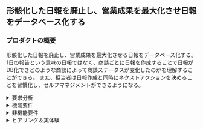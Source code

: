 ## 形骸化した日報を廃止し、営業成果を最大化させ日報をデータベース化する

### プロダクトの概要
形骸化した日報を廃止し、営業成果を最大化させる日報をデータベース化する。
1日の報告という意味の日報ではなく、商談ごとに日報を作成することで日報がDB化できどのような商談によって商談ステータスが変化したのかを理解することができる。
また、担当者は日報作成と同時にネクストアクションを決めることを習慣化し、セルフマネジメントができるようになる。

<details>
 <summary>要求分析</summary>
 
|      5W1H     |       詳細       |
|---------------|--------------|
|WHO:誰のためのサービス|営業活動の質を上げたいが、SFAに充てる予算の支援を会社から受けられない営業担当。営業代行を依頼している個人事業主の友人|
|WHY:何故つくるのか |セルフマネジメントとして優秀なツールにもなりえる日報が形骸化していることが散見される。優秀な営業マンに共通することは事前準備にどれだけ時間をかけているかにかかっているので、
 情報がフレッシュな間に日報とネクストアクションを決めることが重要。また日報を共有できるようになると、営業ノウハウの共有にもつながる。このアプリを使って営業を楽しいと思ってほしい。|
|WHAT:解決すべき課題|①日報作成のためにPCを開く場所を確保する必要がある。<br>②商談を見直したりセルフマネジメントとして有効な日報が形骸化している。<br>④いい結果が得られずモチベーションが下がっている。|
|HOW:どう解決するか|①外出先からでもスマホからでも日報が作成できる<br>②統一したフォーマットを利用することで日報に必要な情報をまとめられ、見直しが自分でできるようになる。<br>③日報を顧客ごとに作成するようにし、日報がデータベース化する。④データベース化することで、今後ダッシュボード機能や必要なデータを収集することができるようになる。|
</details>
 
<details>
 <summary>機能要件</summary>
  
|要件NO|分類|分類2|要件内容|重要度|検討事項|
|--|--------|-------|-----------|---|-------|
|1|案件管理|日報作成|フォームに入力していくだけで案件の見直しができる日報が作成できる。|高||
|2|案件管理|日報のDB化|一日の日報という形ではなく、商談後すぐに顧客別に日報を作成できるようになるので日報をDB化することができる|
|3|案件管理|商談ステータス管理|顧客別で商談ステータスが確認できる|高||
|4|案件管理|日報検索|過去の日報検索ができる|高||
|5|案件管理|ダッシュボード管理|担当者の持っている案件の商談ステータスが一覧で確認できるダッシュボード機能|-|今後拡張予定|
|6|担当者管理|案件フィードバック|案件ごとにフィードバックできる。|-|今後拡張予定|
|7|担当者管理|行動量|担当者ダッシュボードで今日の日報一覧が見える|-|今後拡張予定|
|8|担当者管理|日報作成しているか確認|メールで通知(日報のリンク)|-|今後拡張予定|
|9|チーム管理|チーム全体の案件管理|担当者一覧機能　管理側は楽だが優先度は低い|-|今後拡張予定|
  
</details>

<details>
 <summary>非機能要件</summary>

|分類|概要|要件項目|
|----|---|-------|
|可用性|システムの継続利用|オンプレではなくクラウド利用により物理的な破壊や災害時でも利用可能|
|性能・拡張性|システムの性能、将来の拡張|読み込み速度向上、要望の機能開発|
|運用・保守|運用と保守|サポート宛てページよりメールにて不具合の連絡可。また機能要望も連絡可。|
|セキュリティ|セキュリティの確保|ログイン認証※ただし個人情報取得をしないためユニークなアカウント名とパスワードにてログイン認証を行う|

</details>








<details>
  <summary>ヒアリング＆実体験 </summary>
  ・マネジメント側
  
> 経営層に売り上げ目標に対しての進捗報告する必要があるので、その時に必要な情報源として各担当の状況を把握するしたい。
  日々の活動のフィードバックはしたいが、時間も限られるしチーム全員にそれはできない。毎日の行動状況とネクストアクション、フェーズの変化を見たい。  
> salesforceは使い勝手が悪く、専門の担当者がいないとダッシュボードを作成したりするのが難しい。あとライセンス料がめっちゃ高い。  
> 担当者からも日報は日報で書かないといけないし、フェーズの変更するためだけにまたsaleseforceに記載してというのが面倒といわれる。  
> できれば日報もダッシュボードも完結したアプリが欲しい。  
>名刺管理したり、顧客管理、他のデータベースとも連携してるのでsalesforceのデータと連携できればよりよいが、  
>担当者の報告書類作成の時間短縮と、マネジメント側がいつでも簡単に進捗確認できるのであれば必須ではない。

※フェーズの例 
|商談フェーズ|	フェーズの概要	|受注確度|
|-----------|----------------|--------|
|1 商談の見極め	|注力するべき優先順位を決めるフェーズ|	0%|
|2	課題の考察|	顧客のニーズを把握し合意するフェーズ|	15%|
|3	メリットの訴求	|提案した解決策のメリットに合意してもらうフェーズ|	25%|
|4	意思決定者の賛同|	意思決定者からの評価を得るフェーズ |50%|
|5	契約締結への調整|	発注・契約締結に向けて条件など最終調整を行うフェーズ|	70%|
|6	契約合意	|内諾を得るフェーズ	|80%|
|7	事務手続き |	注文書、規約等の受理を行うフェーズ|	95%|
|8	受注・成約	|商談受注のフェーズ	|100%|
|9	不成立	|不成立のフェーズ	|0%|

・担当者側
> 正直salesforceを使いこなすほどの費用対効果は出ていないと思っている。  
> マネジメント層は色々みたいのかもしれないが、担当者としては自分の顧客の管理ができればいいので日報で定期報告ができるのであれば使いたい。  
> 後、どういう活動をしているが案件が進まないとかのアドバイスをもらいたいが自分の案件で毎回進捗を説明するのが面倒で相談していないこともある。  
> 日報書いたことを上司がどうなっているかだけでも分かるように、顧客を選べば日報が簡単に見れたり進捗が目に見えるとあの会社のことで相談なんですけど…という感じで声をかけやすい。  
> 一日の外回りの数をカウントされるので日報はできるだけ簡単に終わらせたい。週次の報告だけで会議が終わってしままず今後どう行動すればいいのかというところを会議では会話したい。
</details>
